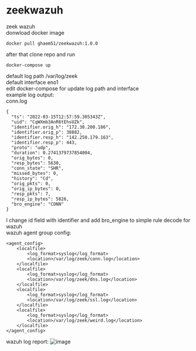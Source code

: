 # zeekwazuh
zeek wazuh  
donwload docker image  
```
docker pull ghaem51/zeekwazuh:1.0.0
```
after that clone repo and run
```
docker-compose up
```
default log path /var/log/zeek  
default interface eno1  
edit docker-compose for update log path and interface  
example log output:  
conn.log
```
{
  "ts": "2022-03-15T12:57:59.305343Z",
  "uid": "CqWXmb3AnR6tEhsUZk",
  "identifier.orig_h": "172.30.200.186",
  "identifier.orig_p": 38882,
  "identifier.resp_h": "142.250.179.163",
  "identifier.resp_p": 443,
  "proto": "udp",
  "duration": 0.2741379737854004,
  "orig_bytes": 0,
  "resp_bytes": 5630,
  "conn_state": "SHR",
  "missed_bytes": 0,
  "history": "Cd",
  "orig_pkts": 0,
  "orig_ip_bytes": 0,
  "resp_pkts": 7,
  "resp_ip_bytes": 5826,
  "bro_engine": "CONN"
}
```
I change id field with identifier and add bro_engine to simple rule decode for wazuh  
wazuh agent group config:
```
<agent_config>
	<localfile>
		<log_format>syslog</log_format>
		<location>/var/log/zeek/conn.log</location>
	</localfile>
	<localfile>
		<log_format>syslog</log_format>
		<location>/var/log/zeek/dns.log</location>
	</localfile>
	<localfile>
		<log_format>syslog</log_format>
		<location>/var/log/zeek/ssl.log</location>
	</localfile>
	<localfile>
		<log_format>syslog</log_format>
		<location>/var/log/zeek/weird.log</location>
	</localfile>
</agent_config>
```
wazuh log report:
![image](https://user-images.githubusercontent.com/17712146/158383141-81125a6c-255f-4e3a-916f-ecfc00f47893.png)

